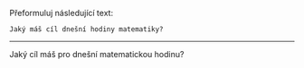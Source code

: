 Přeformuluj následující text:

```
Jaký máš cíl dnešní hodiny matematiky?
```

---

<!-- chatcmpl-749WFta8E0zCPUet9mLpbNMw9Kw0Q -->

Jaký cíl máš pro dnešní matematickou hodinu?
